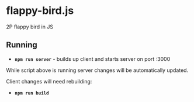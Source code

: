 # flappy-bird.js

2P flappy bird in JS

## Running
- **`npm run server`** - builds up client and starts server on port :3000

While script above is running server changes will be automatically updated.

Client changes will need rebuilding: 
- **`npm run build`**